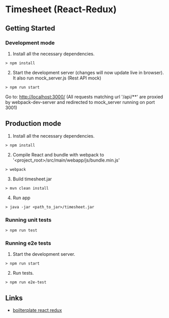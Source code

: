 # Timesheet (React-Redux)


## Getting Started

### Development mode

1. Install all the necessary dependencies.
```
> npm install
```

2. Start the development server (changes will now update live in browser). It also run mock_server.js (Rest API mock)
```
> npm run start
```

Go to: [http://localhost:3000/](http://localhost:3000/) 
(All requests matching url '/api/**' are proxied by webpack-dev-server and redirected to mock_server running on port 3001)

## Production mode

1. Install all the necessary dependencies.
```
> npm install
```

2. Compile React and bundle with webpack to '<project_root>/src/main/webapp/js/bundle.min.js'
```
> webpack
```

3. Build timesheet.jar
```
> mvn clean install
```

4. Run app
```
> java -jar <path_to_jar>/timesheet.jar
```


### Running unit tests

```
> npm run test
```

### Running e2e tests


1. Start the development server.
```
> npm run start
```

2. Run tests.
```
> npm run e2e-test
```

## Links

- [boilterplate react redux](https://github.com/buckyroberts/React-Redux-Boilerplate.git)

